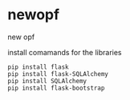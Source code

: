 # newopf
new opf

install comamands for the libraries

    pip install flask
    pip install flask-SQLAlchemy
    pip install SQLAlchemy
    pip install flask-bootstrap 
